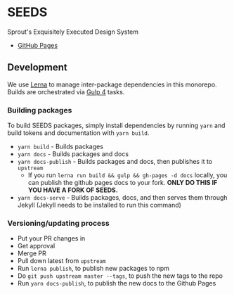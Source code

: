 # SEEDS
Sprout's Exquisitely Executed Design System

- [GitHub Pages](https://sproutsocial.github.io/seeds/)

## Development

We use [Lerna](https://lernajs.io) to manage inter-package dependencies in this monorepo. Builds are orchestrated via [Gulp 4](http://gulpjs.com/) tasks.

### Building packages

To build SEEDS packages, simply install dependencies by running `yarn` and build tokens and documentation with `yarn build`.

- `yarn build` - Builds packages
- `yarn docs` - Builds packages and docs
- `yarn docs-publish` - Builds packages and docs, then publishes it to `upstream`
  - If you run `lerna run build && gulp && gh-pages -d docs` locally, you can publish the github pages docs to your fork. **ONLY DO THIS IF YOU HAVE A FORK OF SEEDS.**
- `yarn docs-serve` - Builds packages, docs, and then serves them through Jekyll (Jekyll needs to be installed to run this command)

### Versioning/updating process

- Put your PR changes in
- Get approval
- Merge PR
- Pull down latest from `upstream`
- Run `lerna publish`, to publish new packages to npm
- Do `git push upstream master --tags`, to push the new tags to the repo
- Run `yarn docs-publish`, to publish the new docs to the Github Pages
